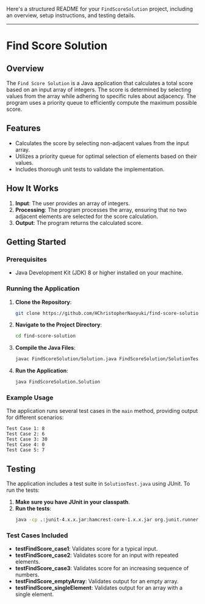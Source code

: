 Here's a structured README for your `FindScoreSolution` project, including an overview, setup instructions, and testing details.

---

# Find Score Solution

## Overview
The `Find Score Solution` is a Java application that calculates a total score based on an input array of integers. The score is determined by selecting values from the array while adhering to specific rules about adjacency. The program uses a priority queue to efficiently compute the maximum possible score.

## Features
- Calculates the score by selecting non-adjacent values from the input array.
- Utilizes a priority queue for optimal selection of elements based on their values.
- Includes thorough unit tests to validate the implementation.

## How It Works
1. **Input**: The user provides an array of integers.
2. **Processing**: The program processes the array, ensuring that no two adjacent elements are selected for the score calculation.
3. **Output**: The program returns the calculated score.

## Getting Started

### Prerequisites
- Java Development Kit (JDK) 8 or higher installed on your machine.

### Running the Application
1. **Clone the Repository**:
   ```bash
   git clone https://github.com/HChristopherNaoyuki/find-score-solution-demo.git
   ```
2. **Navigate to the Project Directory**:
   ```bash
   cd find-score-solution
   ```
3. **Compile the Java Files**:
   ```bash
   javac FindScoreSolution/Solution.java FindScoreSolution/SolutionTest.java
   ```
4. **Run the Application**:
   ```bash
   java FindScoreSolution.Solution
   ```

### Example Usage
The application runs several test cases in the `main` method, providing output for different scenarios:
```
Test Case 1: 8
Test Case 2: 6
Test Case 3: 30
Test Case 4: 0
Test Case 5: 7
```

## Testing
The application includes a test suite in `SolutionTest.java` using JUnit. To run the tests:

1. **Make sure you have JUnit in your classpath**.
2. **Run the tests**:
   ```bash
   java -cp .:junit-4.x.x.jar:hamcrest-core-1.x.x.jar org.junit.runner.JUnitCore FindScoreSolution.SolutionTest
   ```

### Test Cases Included
- **testFindScore_case1**: Validates score for a typical input.
- **testFindScore_case2**: Validates score for an input with repeated elements.
- **testFindScore_case3**: Validates score for an increasing sequence of numbers.
- **testFindScore_emptyArray**: Validates output for an empty array.
- **testFindScore_singleElement**: Validates output for an array with a single element.
